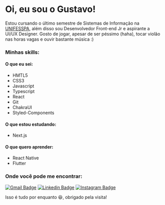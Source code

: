 # Oi, eu sou o Gustavo!

Estou cursando o último semestre de Sistemas de Informação na <a href="https://www.unifesspa.edu.br/">UNIFESSPA</a>, além disso sou Desenvolvedor Front-end Jr e aspirante a UI/UX Designer. Gosto de jogar, apesar de ser péssimo (haha), tocar violão nas horas vagas e ouvir bastante música :)

### Minhas skills:

#### O que eu sei:

- HMTL5
- CSS3
- Javascript
- Typescript
- React
- Git
- ChakraUI
- Styled-Components

#### O que estou estudando:

- Next.js

#### O que quero aprender: 

- React Native
- Flutter

### Onde você pode me encontrar:

[![Gmail Badge](https://img.shields.io/badge/Gmail-D14836?style=for-the-badge&logo=gmail&logoColor=white&link=mailto:gustavocrvl42@gmail.com)](mailto:gustavocrvl42@gmail.com)
[![Linkedin Badge](https://img.shields.io/badge/-LinkedIn-blue?style=for-the-badge&logo=Linkedin&logoColor=white&link=https://www.linkedin.com/in/gustavocrvls/)](https://www.linkedin.com/in/gustavocrvls/)
[![Instagram Badge](https://img.shields.io/badge/-Instagram-E4405F?style=for-the-badge&logo=Instagram&logoColor=white&link=https://www.instagram.com/gustavocrvls/)](https://www.instagram.com/gustavocrvls/)

Isso é tudo por enquanto 😆️, obrigado pela visita!
